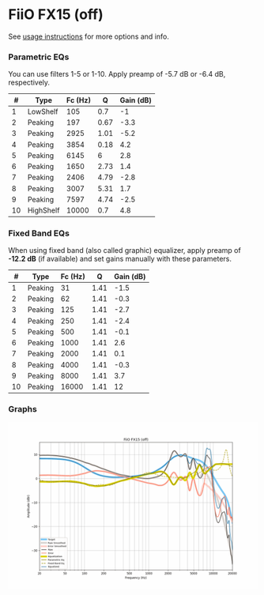 # FiiO FX15 (off)
See [usage instructions](https://github.com/jaakkopasanen/AutoEq#usage) for more options and info.

### Parametric EQs
You can use filters 1-5 or 1-10. Apply preamp of -5.7 dB or -6.4 dB, respectively.

|   # | Type      |   Fc (Hz) |    Q |   Gain (dB) |
|-----|-----------|-----------|------|-------------|
|   1 | LowShelf  |       105 | 0.7  |        -1   |
|   2 | Peaking   |       197 | 0.67 |        -3.3 |
|   3 | Peaking   |      2925 | 1.01 |        -5.2 |
|   4 | Peaking   |      3854 | 0.18 |         4.2 |
|   5 | Peaking   |      6145 | 6    |         2.8 |
|   6 | Peaking   |      1650 | 2.73 |         1.4 |
|   7 | Peaking   |      2406 | 4.79 |        -2.8 |
|   8 | Peaking   |      3007 | 5.31 |         1.7 |
|   9 | Peaking   |      7597 | 4.74 |        -2.5 |
|  10 | HighShelf |     10000 | 0.7  |         4.8 |

### Fixed Band EQs
When using fixed band (also called graphic) equalizer, apply preamp of **-12.2 dB** (if available) and set gains manually with these parameters.

|   # | Type    |   Fc (Hz) |    Q |   Gain (dB) |
|-----|---------|-----------|------|-------------|
|   1 | Peaking |        31 | 1.41 |        -1.5 |
|   2 | Peaking |        62 | 1.41 |        -0.3 |
|   3 | Peaking |       125 | 1.41 |        -2.7 |
|   4 | Peaking |       250 | 1.41 |        -2.4 |
|   5 | Peaking |       500 | 1.41 |        -0.1 |
|   6 | Peaking |      1000 | 1.41 |         2.6 |
|   7 | Peaking |      2000 | 1.41 |         0.1 |
|   8 | Peaking |      4000 | 1.41 |        -0.3 |
|   9 | Peaking |      8000 | 1.41 |         3.7 |
|  10 | Peaking |     16000 | 1.41 |        12   |

### Graphs
![](./FiiO%20FX15%20(off).png)
